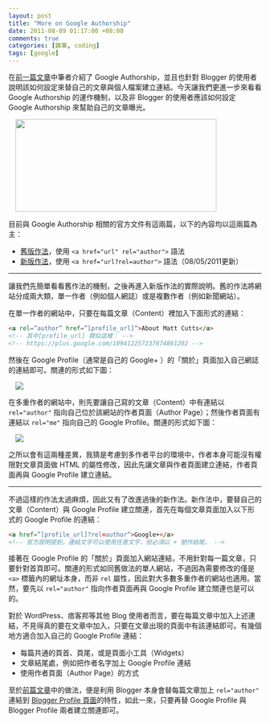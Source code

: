 ```yaml
--- 
layout: post
title: "More on Google Authorship"
date: 2011-08-09 01:17:00 +08:00
comments: true
categories: [雜筆, coding]
tags: [google]
---
```


在[前一篇文章](/blog/2011/08/06/google-authorship/)中筆者介紹了 Google Authorship，並且也針對 Blogger 的使用者說明該如何設定來替自己的文章與個人檔案建立連結。今天讓我們更進一步來看看 Google Authorship 的運作機制，以及非 Blogger 的使用者應該如何設定 Google Authorship 來幫助自己的文章曝光。

<a href="http://4.bp.blogspot.com/-eY0vKmYBfVo/TkAdC64IdKI/AAAAAAAAAcU/hEdDx2YEYdg/s1600/google_auth.png" imageanchor="1" style="margin-left: 1em; margin-right: 1em;"><img border="0" height="184" src="http://4.bp.blogspot.com/-eY0vKmYBfVo/TkAdC64IdKI/AAAAAAAAAcU/hEdDx2YEYdg/s400/google_auth.png" width="400" /></a>

<!-- more -->

目前與 Google Authorship 相關的官方文件有這兩篇，以下的內容均以這兩篇為主：

- [舊版作法](http://www.google.com/support/webmasters/bin/answer.py?answer=1229920)，使用 `<a href="url" rel="author">` 語法
- [新版作法](http://www.google.com/support/webmasters/bin/answer.py?answer=1408986)，使用 `<a href="url?rel=author">` 語法（08/05/2011更新）

----

讓我們先簡單看看舊作法的機制，之後再進入新版作法的實際說明。舊的作法將網站分成兩大類，單一作者（例如個人網誌）或是複數作者（例如新聞網站）。

在單一作者的網站中，只要在每篇文章（Content）裡加入下面形式的連結：

``` html
<a rel=”author” href=”[profile_url]“>About Matt Cutts</a>
<!-- 其中[profile_url] 類似這樣： -->
<!-- https://plus.google.com/109412257237874861202 -->
```

然後在 Google Profile（通常是自己的 Google+ ）的「關於」頁面加入自己網誌的連結即可。關連的形式如下圖：

<a href="http://1.bp.blogspot.com/-8bGcC2QfT5I/TkAT1Oi5lII/AAAAAAAAAcM/mYxc4rjtsOc/s1600/link1.gif" imageanchor="1" style="margin-left: 1em; margin-right: 1em;"><img border="0" src="http://1.bp.blogspot.com/-8bGcC2QfT5I/TkAT1Oi5lII/AAAAAAAAAcM/mYxc4rjtsOc/s1600/link1.gif" /></a>

在多重作者的網站中，則先要讓自己寫的文章（Content）中有連結以 `rel="author"` 指向自己位於該網站的作者頁面（Author Page）；然後作者頁面有連結以 `rel="me"` 指向自己的 Google Profile。關連的形式如下圖：

<a href="http://2.bp.blogspot.com/-ZEFIg-hDuGc/TkAT1VFwfmI/AAAAAAAAAcQ/kdeLV1bDVec/s1600/link2.gif" imageanchor="1" style="margin-left: 1em; margin-right: 1em;"><img border="0" src="http://2.bp.blogspot.com/-ZEFIg-hDuGc/TkAT1VFwfmI/AAAAAAAAAcQ/kdeLV1bDVec/s1600/link2.gif" /></a>

之所以會有這兩種差異，我猜是考慮到多作者平台的環境中，作者本身可能沒有權限對文章頁面做 HTML 的屬性修改，因此先讓文章與作者頁面建立連結，作者頁面再與 Google Profile 建立連結。

----

不過這樣的作法太過麻煩，因此又有了改進過後的新作法。新作法中，要替自己的文章（Content）與 Google Profile 建立關連，首先在每個文章頁面加入以下形式的 Google Profile 的連結：

``` html
<a href=”[profile_url]?rel=author“>Google+</a>
<!-- 官方說明提到，連結文字可以使用任意文字，但必須以 + 號作結尾。 -->
```

接著在 Google Profile 的「關於」頁面加入網站連結，不用針對每一篇文章，只要針對首頁即可。關連的形式如同舊做法的單人網站，不過因為需要修改的僅是 `<a>` 標籤內的網址本身，而非 `rel` 屬性，因此對大多數多重作者的網站也適用。當然，要先以 `rel="author"` 指向作者頁面再與 Google Profile 建立關連也是可以的。

對於 WordPress、痞客邦等其他 Blog 使用者而言，要在每篇文章中加入上述連結，不見得真的要在文章中加入，只要在文章出現的頁面中有該連結即可。有幾個地方適合加入自己的 Google Profile 連結：

- 每篇共通的頁首、頁尾，或是頁面小工具（Widgets）
- 文章結尾處，例如把作者名字加上 Google Profile 連結
- 使用作者頁面（Author Page）的方式

至於[前篇文章](/blog/2011/08/06/google-authorship/)中的做法，便是利用 Blogger 本身會替每篇文章加上 `rel="author"` 連結到 [Blogger Profile 頁面](http://www.blogger.com/profile/14386691974182836637)的特性，如此一來，只要再替 Google Profile 與 Blogger Profile 兩者建立關連即可。